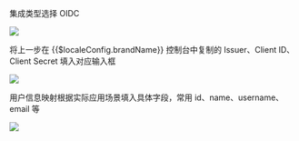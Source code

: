 <IntegrationDetailCard :title="`配置 Bytebase SSO`">

集成类型选择 OIDC

![](~@imagesZhCn/integration/bytebase/3-3.png)

将上一步在 {{$localeConfig.brandName}} 控制台中复制的 Issuer、Client ID、Client Secret 填入对应输入框

![](~@imagesZhCn/integration/bytebase/3-1.png)

用户信息映射根据实际应用场景填入具体字段，常用 id、name、username、email 等

![](~@imagesZhCn/integration/bytebase/3-2.png)

</IntegrationDetailCard>
